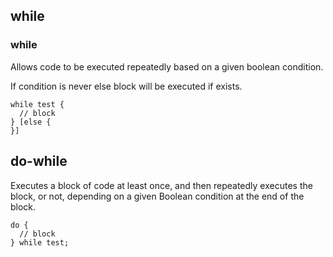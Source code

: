 ## while

### while

Allows code to be executed repeatedly based on a given boolean condition.

If condition is never else block will be executed if exists.

```plee
while test {
  // block
} [else {
}]
```

## do-while

Executes a block of code at least once, and then repeatedly executes the block,
or not, depending on a given Boolean condition at the end of the block.

```plee
do {
  // block
} while test;
```
